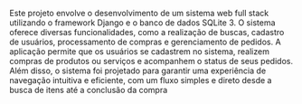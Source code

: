 Este projeto envolve o desenvolvimento de um sistema web full stack utilizando o framework Django e o banco de dados SQLite 3. O sistema oferece diversas funcionalidades, como a realização de buscas, cadastro de usuários, processamento de compras e gerenciamento de pedidos. 
A aplicação permite que os usuários se cadastrem no sistema, realizem compras de produtos ou serviços e acompanhem o status de seus pedidos. 
Além disso, o sistema foi projetado para garantir uma experiência de navegação intuitiva e eficiente, com um fluxo simples e direto desde a busca de itens até a conclusão da compra
